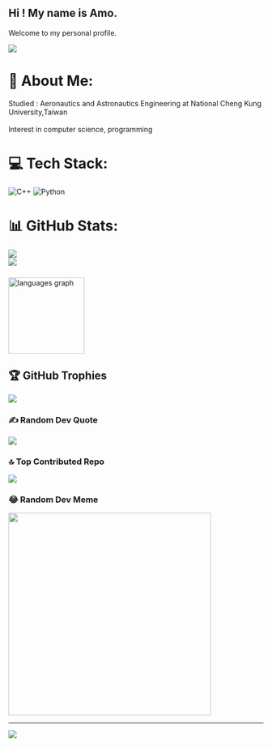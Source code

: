 ## Hi ! My name is Amo.
Welcome to my personal profile.

![](https://i.pinimg.com/originals/e4/26/70/e426702edf874b181aced1e2fa5c6cde.gif)

# 💫 About Me:
Studied : Aeronautics and Astronautics Engineering at National Cheng Kung University,Taiwan<br><br>Interest in computer science, programming

# 💻 Tech Stack:
![C++](https://img.shields.io/badge/c++-%2300599C.svg?style=for-the-badge&logo=c%2B%2B&logoColor=white) ![Python](https://img.shields.io/badge/python-3670A0?style=for-the-badge&logo=python&logoColor=ffdd54)
# 📊 GitHub Stats:
![](https://github-readme-stats.vercel.app/api?username=tom30305&theme=dark&hide_border=false&include_all_commits=true&count_private=false)<br/>
![](https://github-readme-streak-stats.herokuapp.com/?user=tom30305&theme=dark&hide_border=false)<br/>
<p >

###


  <img src="https://github-readme-stats.vercel.app/api/top-langs?username=tom30305&locale=en&hide_title=false&layout=compact&card_width=320&langs_count=5&theme=moltack&hide_border=false&order=2" height="150" alt="languages graph"  />
</div>

###

## 🏆 GitHub Trophies
![](https://github-profile-trophy.vercel.app/?username=tom30305&theme=radical&no-frame=false&no-bg=true&margin-w=4)

### ✍️ Random Dev Quote
![](https://quotes-github-readme.vercel.app/api?type=horizontal&theme=radical)

### 🔝 Top Contributed Repo
![](https://github-contributor-stats.vercel.app/api?username=tom30305&limit=5&theme=dark&combine_all_yearly_contributions=true)

### 😂 Random Dev Meme
<img src='https://randommeme-five.vercel.app/' style="height: 400px;"/>

---
[![](https://visitcount.itsvg.in/api?id=tom30305&icon=0&color=0)](https://visitcount.itsvg.in)

<!-- Proudly created with GPRM ( https://gprm.itsvg.in ) -->
